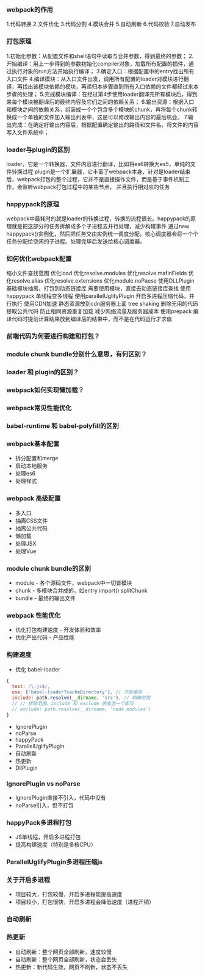 ### webpack的作用
1.代码转换
      2.文件优化
      3.代码分割
      4.模块合并
      5.自动刷新
      6.代码校验
      7.自动发布

### 打包原理
1.初始化参数：从配置文件和shell语句中读取与合并参数，得到最终的参数；
      2.开始编译：用上一步得到的参数初始化compiler对象，加载所有配置的插件，通过执行对象的run方法开始执行编译；
      3.确定入口：根据配置中的entry找出所有入口文件
      4.编译模块：从入口文件出发，调用所有配置的loader对模块进行翻译，再找出该模块依赖的模块，再递归本步骤直到所有入口依赖的文件都经过来本步骤的处理；
      5.完成模块编译：在经过第4步使用loader翻译完所有模块后，得到来每个模块被翻译后的最终内容及它们之间的依赖关系；
      6.输出资源：根据入口和模块之间的依赖关系，组装成一个个包含多个模块的chunk，再将每个chunk转换成一个单独的文件加入输出列表中，这是可以修改输出内容的最后机会。
      7.输出完成：在确定好输出内容后，根据配置确定输出的路径和文件名，将文件的内容写入文件系统中；

### loader与plugin的区别 
loader，它是一个转换器，文件内容进行翻译，比如将es6转换为es5，单纯的文件转换过程
      plugin是一个扩展器，它丰富了webpack本身，针对是loader结束后，webpack打包的整个过程，它并不是直接操作文件，而是基于事件机制工作，会监听webpack打包过程中的某些节点，
      并且执行相对应的任务

### happypack的原理
webpack中最耗时的就是loader的转换过程，转换的流程很长。happypack的原理就是把这部分的任务拆解成多个子进程去并行处理，减少构建事件
      通过new happypack()实例化，然后把任务交由实例统一调度分配。核心调度器会将一个个任务分配给空闲的子进程。处理完毕后发送给核心调度器。

### 如何优化webpack配置
缩小文件查找范围
        优化load
        优化resolve.modules
        优化resolve.mafinFields
        优化resolve.alias
        优化resolve.extensions
        优化module.noPaese
      使用DLLPlugin
        基础模块抽离，打包到动态链接库
        需要使用模块，直接去动态链接库查找
      使用happypack 单线程变多线程
      使用paralleIUglifyPlugin
        开启多进程压缩代码，并行执行
      使用CDN加速
        静态资源放到cdn服务器上面
      tree shaking
        删除无用的代码
      提取公共代码
        防止相同资源重复加载
        减少网络流量及服务器成本
      使用prepack
        编译代码时提前计算结果放到编译后的结果中，而不是在代码运行才求值

### 前端代码为何要进行构建和打包？

### module chunk bundle分别什么意思，有何区别？

### loader 和 plugin的区别？

### webpack如何实现懒加载？

### webpack常见性能优化

### babel-runtime 和 babel-polyfill的区别

### webpack基本配置
* 拆分配置和merge
* 启动本地服务
* 处理es6
* 处理样式

### webpack 高级配置
* 多入口
* 抽离CSS文件
* 抽离公共代码
* 懒加载
* 处理JSX
* 处理Vue

### module chunk bundle的区别
* module - 各个源码文件，webpack中一切皆模块
* chunk - 多模块合并成的，如entry import() splitChunk
* bundle - 最终的输出文件

### webpack 性能优化
* 优化打包构建速度 - 开发体验和效率
* 优化产出代码 - 产品性能

### 构建速度
* 优化 babel-loader
```JavaScript
{
  test: /\.js$/,
  use: ['babel-loader?cacheDirectory'], // 开启缓存
  include: path.resolve(__dirname, 'src'), // 明确范围
  // // 排除范围，include 和 exclude 俩者选一个即可
  // exclude: path.resolve(__dirname, 'node_modules')
}
```
* IgnorePlugin
* noParse 
* happyPack
* ParallelUglifyPlugin
* 自动刷新
* 热更新
* DllPlugin

### IgnorePlugin vs noParse
* IgnorePlugin直接不引入，代码中没有
* noParse引入，但不打包

### happyPack多进程打包
* JS单线程，开启多进程打包
* 提高构建速度（特别是多核CPU）

### ParallelUglifyPlugin多进程压缩js

### 关于开启多进程
* 项目较大，打包较慢，开启多进程能提高速度
* 项目较小，打包很快，开启多进程会降低速度（进程开销）

### 自动刷新

### 热更新
* 自动刷新：整个网页全部刷新，速度较慢
* 自动刷新：整个网页全部刷新，状态会丢失
* 热更新：新代码生效，网页不刷新，状态不丢失

